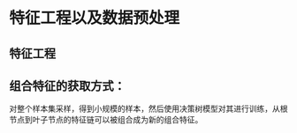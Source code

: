 # 特征工程以及数据预处理

## 特征工程

## 组合特征的获取方式：

对整个样本集采样，得到小规模的样本，然后使用决策树模型对其进行训练，从根节点到叶子节点的特征链可以被组合成为新的组合特征。
